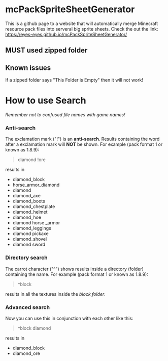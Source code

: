 #     mcPackSpriteSheetGenerator
This is a github page to a website that will automatically merge Minecraft resource pack files into serveral big sprite sheets.
Check the out the link: https://eyes-eyes.github.io/mcPackSpriteSheetGenerator/

## MUST used zipped folder

## Known issues
If a zipped folder says "This Folder is Empty" then it will not work!

# How to use Search
_Remember not to confused file names with game names!_
### Anti-search
The exclamation mark ("!") is an **anti-search**. Results containing the word after a exclamation mark will **NOT** be shown.
For example (pack format 1 or known as 1.8.9):
> diamond !ore

results in
- diamond_block
- horse_armor_diamond
- diamond
- diamond_axe
- diamond_boots
- diamond_chestplate
- diamond_helmet
- diamond_hoe
- diamond horse _armor
- diamond_leggings
- diamond pickaxe
- diamond_shovel
- diamond sword

### Directory search
The carrot character ("^") shows results inside a directory (folder) containing the name.
For example (pack format 1 or known as 1.8.9):
> ^block

results in all the textures inside the _block folder_.

### Advanced search
Now you can use this in conjunction with each other like this:
> ^block diamond

results in 
- diamond_block
- diamond_ore
